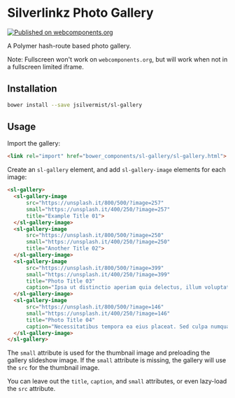 Silverlinkz Photo Gallery
=========================

[![Published on webcomponents.org](https://img.shields.io/badge/webcomponents.org-published-blue.svg?style=flat-square)](https://www.webcomponents.org/element/jsilvermist/sl-gallery)

A Polymer hash-route based photo gallery.

Note: Fullscreen won't work on `webcomponents.org`, but will work when not in a fullscreen limited iframe.

## Installation

```sh
bower install --save jsilvermist/sl-gallery
```

## Usage

Import the gallery:

```html
<link rel="import" href="bower_components/sl-gallery/sl-gallery.html">
```

Create an `sl-gallery` element, and add `sl-gallery-image` elements for each image:

<!--
```
<custom-element-demo>
  <template>
    <link rel="import" href="sl-gallery.html">
    <next-code-block></next-code-block>
  </template>
</custom-element-demo>
```
-->

```html
<sl-gallery>
  <sl-gallery-image
      src="https://unsplash.it/800/500/?image=257"
      small="https://unsplash.it/400/250/?image=257"
      title="Example Title 01">
  </sl-gallery-image>
  <sl-gallery-image
      src="https://unsplash.it/800/500/?image=250"
      small="https://unsplash.it/400/250/?image=250"
      title="Another Title 02">
  </sl-gallery-image>
  <sl-gallery-image
      src="https://unsplash.it/800/500/?image=399"
      small="https://unsplash.it/400/250/?image=399"
      title="Photo Title 03"
      caption="Ipsa ut distinctio aperiam quia delectus, illum voluptates non.">
  </sl-gallery-image>
  <sl-gallery-image
      src="https://unsplash.it/800/500/?image=146"
      small="https://unsplash.it/400/250/?image=146"
      title="Photo Title 04"
      caption="Necessitatibus tempora ea eius placeat. Sed culpa numquam voluptatibus possimus, eaque vel!">
  </sl-gallery-image>
</sl-gallery>
```

The `small` attribute is used for the thumbnail image and preloading the gallery slideshow image.
If the `small` attribute is missing, the gallery will use the `src` for the thumbnail image.

You can leave out the `title`, `caption`, and `small` attributes, or even lazy-load the `src` attribute.
